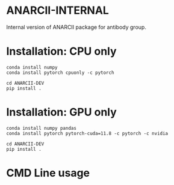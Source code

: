 # ANARCII-INTERNAL
Internal version of ANARCII package for antibody group.


# Installation: CPU only

```
conda install numpy
conda install pytorch cpuonly -c pytorch

cd ANARCII-DEV
pip install .

```

# Installation: GPU only

```
conda install numpy pandas
conda install pytorch pytorch-cuda=11.8 -c pytorch -c nvidia

cd ANARCII-DEV
pip install .

```

# CMD Line usage